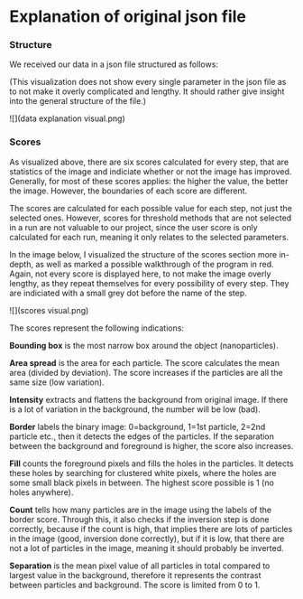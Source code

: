 # Explanation of original json file

### Structure

We received our data in a json file structured as follows:

(This visualization does not show every single parameter in the json file as to not make it overly complicated and lengthy. It should rather give insight into the general structure of the file.)

![](data explanation visual.png)


### Scores

As visualized above, there are six scores calculated for every step, that are statistics of the image and indiciate whether or not the image has improved. Generally, for most of these scores applies: the higher the value, the better the image. However, the boundaries of each score are different.

The scores are calculated for each possible value for each step, not just the selected ones. However, scores for threshold methods that are not selected in a run are not valuable to our project, since the user score is only calculated for each run, meaning it only relates to the selected parameters. 

In the image below, I visualized the structure of the scores section more in-depth, as well as marked a possible walkthrough of the program in red. Again, not every score is displayed here, to not make the image overly lengthy, as they repeat themselves for every possibility of every step. They are indiciated with a small grey dot before the name of the step.

![](scores visual.png)





The scores represent the following indications:

**Bounding box** is the most narrow box around the object (nanoparticles).

**Area spread** is the area for each particle. The score calculates the mean area (divided by deviation). The score increases if the particles are all the same size (low variation).

**Intensity** extracts and flattens the background from original image. If there is a lot of variation in the background, the number will be low (bad).

**Border** labels the binary image: 0=background, 1=1st particle, 2=2nd particle etc., then it detects the edges of the particles. If the separation between the background and foreground is higher, the score also increases.

**Fill** counts the foreground pixels and fills the holes in the particles. It detects these holes by searching for clustered white pixels, where the holes are some small black pixels in between. The highest score possible is 1 (no holes anywhere).

**Count** tells how many particles are in the image using the labels of the border score. Through this, it also checks if the inversion step is done correctly, because if the count is high, that implies there are lots of particles in the image (good, inversion done correctly), but if it is low, that there are not a lot of particles in the image, meaning it should probably be inverted.

**Separation** is the mean pixel value of all particles in total compared to largest value in the background, therefore it represents the contrast between particles and background. The score is limited from 0 to 1.
